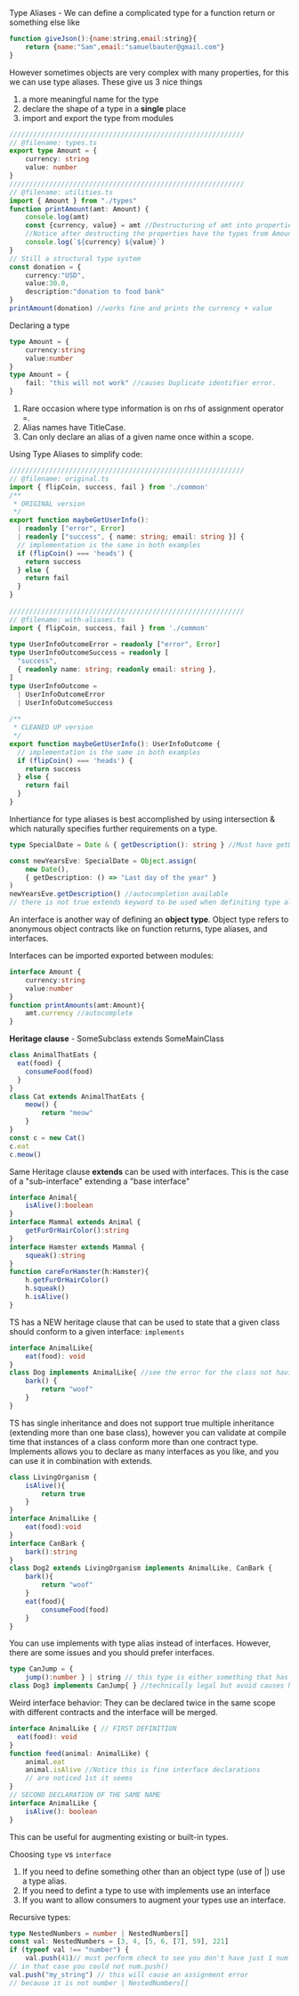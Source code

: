 Type Aliases - We can define a complicated type for a function return
or something else like
```js
function giveJson():{name:string,email:string}{
    return {name:"Sam",email:"samuelbauter@gmail.com"}
}
```
However sometimes objects are very complex with many properties,
for this we can use type aliases. These give us 3 nice things
1. a more meaningful name for the type
2. declare the shape of a type in a **single** place
3. import and export the type from modules
```ts
///////////////////////////////////////////////////////////
// @filename: types.ts
export type Amount = {
    currency: string
    value: number
}
///////////////////////////////////////////////////////////
// @filename: utilities.ts
import { Amount } from "./types"
function printAmount(amt: Amount) {
    console.log(amt)
    const {currency, value} = amt //Destructuring of amt into properties
    //Notice after destructing the properties have the types from Amount.
    console.log(`${currency} ${value}`)
}
// Still a structural type system
const donation = {
    currency:"USD",
    value:30.0,
    description:"donation to food bank"
}
printAmount(donation) //works fine and prints the currency + value
```

Declaring a type
```ts
type Amount = {
    currency:string
    value:number
}
type Amount = {
    fail: "this will not work" //causes Duplicate identifier error.
}
```
1. Rare occasion where type information is on rhs of assignment operator =.
2. Alias names have TitleCase.
3. Can only declare an alias of a given name once within a scope.

Using Type Aliases to simplify code:
```ts
///////////////////////////////////////////////////////////
// @filename: original.ts
import { flipCoin, success, fail } from './common'
/**
 * ORIGINAL version
 */
export function maybeGetUserInfo():
  | readonly ["error", Error]
  | readonly ["success", { name: string; email: string }] {
  // implementation is the same in both examples
  if (flipCoin() === 'heads') {
    return success
  } else {
    return fail
  }
}
 
///////////////////////////////////////////////////////////
// @filename: with-aliases.ts
import { flipCoin, success, fail } from './common'
 
type UserInfoOutcomeError = readonly ["error", Error]
type UserInfoOutcomeSuccess = readonly [
  "success",
  { readonly name: string; readonly email: string },
]
type UserInfoOutcome =
  | UserInfoOutcomeError
  | UserInfoOutcomeSuccess
 
/**
 * CLEANED UP version
 */
export function maybeGetUserInfo(): UserInfoOutcome {
  // implementation is the same in both examples
  if (flipCoin() === 'heads') {
    return success
  } else {
    return fail
  }
}
```

Inhertiance for type aliases is best accomplished by using intersection &
which naturally specifies further requirements on a type.
```ts
type SpecialDate = Date & { getDescription(): string } //Must have getDescription too

const newYearsEve: SpecialDate = Object.assign(
    new Date(),
    { getDescription: () => "Last day of the year" }
)
newYearsEve.getDescription() //autocompletion available
// there is not true extends keyword to be used when definiting type aliases
```
An interface is another way of defining an **object type**.
Object type refers to anonymous object contracts like on function returns, 
type aliases, and interfaces.

Interfaces can be imported exported between modules:
```ts
interface Amount {
    currency:string
    value:number
}
function printAmounts(amt:Amount){
    amt.currency //autocomplete
}
```
**Heritage clause** - SomeSubclass extends SomeMainClass
```ts
class AnimalThatEats {
  eat(food) {
    consumeFood(food)
  }
}
class Cat extends AnimalThatEats {
    meow() {
        return "meow"
    }
}
const c = new Cat()
c.eat
c.meow()
```
Same Heritage clause **extends** can be used with interfaces. This is the case
of a "sub-interface" extending a "base interface"
```ts
interface Animal{
    isAlive():boolean
}
interface Mammal extends Animal {
    getFurOrHairColor():string
}
interface Hamster extends Mammal {
    squeak():string
}
function careForHamster(h:Hamster){
    h.getFurOrHairColor()
    h.squeak()
    h.isAlive()
}
```
TS has a NEW heritage clause that can be used to state that a given class
should conform to a given interface: `implements`

```ts
interface AnimalLike{
    eat(food): void
}
class Dog implements AnimalLike{ //see the error for the class not having eat
    bark() {
        return "woof"
    }
}
```
TS has single inheritance and does not support true multiple inheritance
(extending more than one base class), however you can validate at compile time
that instances of a class conform more than one contract type. Implements allows
you to declare as many interfaces as you like, and you can use it in combination
with extends.
```ts
class LivingOrganism {
    isAlive(){
        return true
    }
}
interface AnimalLike {
    eat(food):void
}
interface CanBark {
    bark():string
}
class Dog2 extends LivingOrganism implements AnimalLike, CanBark {
    bark(){
        return "woof"
    }
    eat(food){
        consumeFood(food)
    }
}
```

You can use implements with type alias instead of interfaces. However, there
are some issues and you should prefer interfaces.
```ts
type CanJump = {
    jump():number } | string // this type is either something that has jump() or is a string
class Dog3 implements CanJump{ } //technically legal but avoid causes hard errors
```

Weird interface behavior: They can be declared twice in the same scope with different
contracts and the interface will be merged.
```ts
interface AnimalLike { // FIRST DEFINITION
  eat(food): void
}
function feed(animal: AnimalLike) {
    animal.eat
    animal.isAlive //Notice this is fine interface declarations 
    // are noticed 1st it seems
}
// SECOND DECLARATION OF THE SAME NAME
interface AnimalLike {
    isAlive(): boolean
}
```
This can be useful for augmenting existing or built-in types.

Choosing `type` vs `interface`
1. If you need to define something other than an object type (use of |) use a type alias.
2. If you need to defint a type to use with implements use an interface
3. If you want to allow consumers to augment your types use an interface.

Recursive types:
```ts
type NestedNumbers = number | NestedNumbers[]
const val: NestedNumbers = [3, 4, [5, 6, [7], 59], 221]
if (typeof val !== "number") { 
    val.push(41)// must perform check to see you don't have just 1 num 
// in that case you could not num.push()
val.push("my_string") // this will cause an assignment error 
// because it is not number | NestedNumbers[]
```



